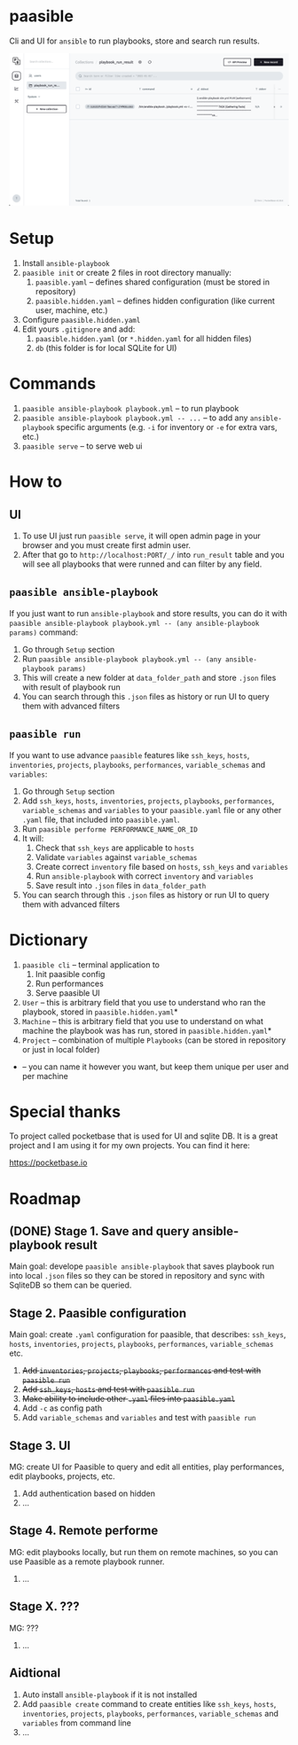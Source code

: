 # paasible

Cli and UI for `ansible` to run playbooks, store and search run results.

![paasible UI](./ui.png)

# Setup

1. Install `ansible-playbook`
1. `paasible init` or create 2 files in root directory manually:
    1. `paasible.yaml` – defines shared configuration (must be stored in repository)
    1. `paasible.hidden.yaml` – defines hidden configuration (like current user, machine, etc.)
1. Configure `paasible.hidden.yaml`
1. Edit yours `.gitignore` and add:
    1. `paasible.hidden.yaml` (or `*.hidden.yaml` for all hidden files)
    1. `db` (this folder is for local SQLite for UI)

# Commands

1. `paasible ansible-playbook playbook.yml` – to run playbook
1. `paasible ansible-playbook playbook.yml -- ...` – to add any `ansible-playbook` specific arguments (e.g. `-i` for inventory or `-e` for extra vars, etc.)
1. `paasible serve` – to serve web ui

# How to

## UI

1. To use UI just run `paasible serve`, it will open admin page in your browser and you must create first admin user.
1. After that go to `http://localhost:PORT/_/` into `run_result` table and you will see all playbooks that were runned and can filter by any field.

## `paasible ansible-playbook`

If you just want to run `ansible-playbook` and store results, you can do it with `paasible ansible-playbook playbook.yml -- (any ansible-playbook params)` command:

1. Go through `Setup` section
1. Run `paasible ansible-playbook playbook.yml -- (any ansible-playbook params)`
1. This will create a new folder at `data_folder_path` and store `.json` files with result of playbook run
1. You can search through this `.json` files as history or run UI to query them with advanced filters

## `paasible run`

If you want to use advance `paasible` features like `ssh_keys`, `hosts`, `inventories`, `projects`, `playbooks`, `performances`, `variable_schemas` and `variables`:

1. Go through `Setup` section
1. Add `ssh_keys`, `hosts`, `inventories`, `projects`, `playbooks`, `performances`,
`variable_schemas` and `variables` to your `paasible.yaml` file or any other `.yaml` file,
that included into `paasible.yaml`.
1. Run `paasible performe PERFORMANCE_NAME_OR_ID`
1. It will:
    1. Check that `ssh_keys` are applicable to `hosts`
    1. Validate `variables` against `variable_schemas`
    1. Create correct `inventory` file based on `hosts`, `ssh_keys` and `variables`
    1. Run `ansible-playbook` with correct `inventory` and `variables`
    1. Save result into `.json` files in `data_folder_path`
1. You can search through this `.json` files as history or run UI to query them with advanced filters

# Dictionary

1. `paasible cli` – terminal application to
    1. Init paasible config
    1. Run performances
    1. Serve paasible UI
1. `User` – this is arbitrary field that you use to understand who ran the playbook,
    stored in `paasible.hidden.yaml`*
1. `Machine` – this is arbitrary field that you use to understand on what machine the playbook
    was has run, stored in `paasible.hidden.yaml`*
1. `Project` – combination of multiple `Playbooks` (can be stored in repository or just
    in local folder)

* – you can name it however you want, but keep them unique per user and per machine

# Special thanks

To project called pocketbase that is used for UI and sqlite DB. It is a great project and I am using it for my own projects. You can find it here:

https://pocketbase.io

# Roadmap

## (DONE) Stage 1. Save and query ansible-playbook result

Main goal: develope `paasible ansible-playbook` that saves playbook run into local
`.json` files so they can be stored in repository and sync with SqliteDB so them can
be queried.

## Stage 2. Paasible configuration

Main goal: create `.yaml` configuration for paasible, that describes: `ssh_keys`, `hosts`, `inventories`, `projects`, `playbooks`, `performances`, `variable_schemas` etc.

1. ~~Add `inventories`, `projects`, `playbooks`, `performances` and test with `paasible run`~~
1. ~~Add `ssh_keys`, `hosts` and test with `paasible run`~~
1. ~~Make ability to include other `.yaml` files into `paasible.yaml`~~
1. Add `-c` as config path
1. Add `variable_schemas` and `variables` and test with `paasible run`

## Stage 3. UI

MG: create UI for Paasible to query and edit all entities, play performances,
edit playbooks, projects, etc.

1. Add authentication based on hidden
1. ...

## Stage 4. Remote performe

MG: edit playbooks locally, but run them on remote machines, so you can use Paasible as a remote playbook runner.

1. ...

## Stage X. ???

MG: ???

1. ...

## Aidtional

1. Auto install `ansible-playbook` if it is not installed
1. Add `paasible create` command to create entities like `ssh_keys`, `hosts`, `inventories`, `projects`, `playbooks`, `performances`, `variable_schemas` and `variables` from command line
1. ...
